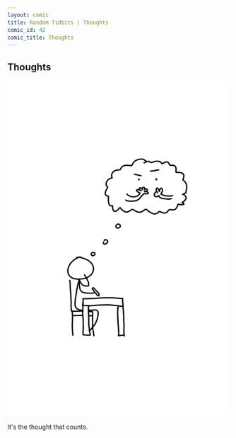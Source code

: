 ```yaml
---
layout: comic
title: Random Tidbits | Thoughts
comic_id: 42
comic_title: Thoughts
---
```


## Thoughts

<img id="img42" src="/assets/images/42.png">

It's the thought that counts.
